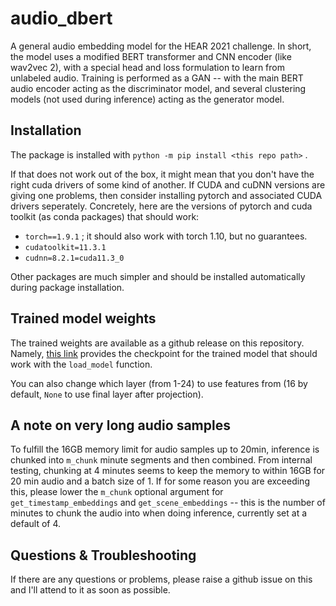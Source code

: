 # audio_dbert
A general audio embedding model for the HEAR 2021 challenge. 
In short, the model uses a modified BERT transformer and CNN encoder (like wav2vec 2), with a special head and loss formulation to learn from unlabeled audio.
Training is performed as a GAN -- with the main BERT audio encoder acting as the discriminator model, and several clustering models (not used during inference) acting as the generator model.

## Installation
The package is installed with `python -m pip install <this repo path>` . 

If that does not work out of the box, it might mean that you don't have the right cuda drivers of some kind of another.
If CUDA and cuDNN versions are giving one problems, then consider installing pytorch and associated CUDA drivers seperately.
Concretely, here are the versions of pytorch and cuda toolkit (as conda packages) that should work:
- `torch==1.9.1` ; it should also work with torch 1.10, but no guarantees. 
- `cudatoolkit=11.3.1`
- `cudnn=8.2.1=cuda11.3_0`

Other packages are much simpler and should be installed automatically during package installation.

## Trained model weights
The trained weights are available as a github release on this repository. Namely, [this link](https://github.com/RF5/audio_dbert/releases/download/v0.5/e105-2_checkpoint_4_920000_Diter184001.pt) provides the checkpoint for the trained model that should work with the `load_model` function.

You can also change which layer (from 1-24) to use features from (16 by default, `None` to use final layer after projection).

## A note on very long audio samples
To fulfill the 16GB memory limit for audio samples up to 20min, inference is chunked into `m_chunk` minute segments and then combined. From internal testing, chunking at 4 minutes seems to keep the memory to within 16GB for 20 min audio and a batch size of 1. If for some reason you are exceeding this, please lower the `m_chunk` optional argument for `get_timestamp_embeddings` and `get_scene_embeddings` -- this is the number of minutes to chunk the audio into when doing inference, currently set at a default of 4.

## Questions & Troubleshooting
If there are any questions or problems, please raise a github issue on this and I'll attend to it as soon as possible.

